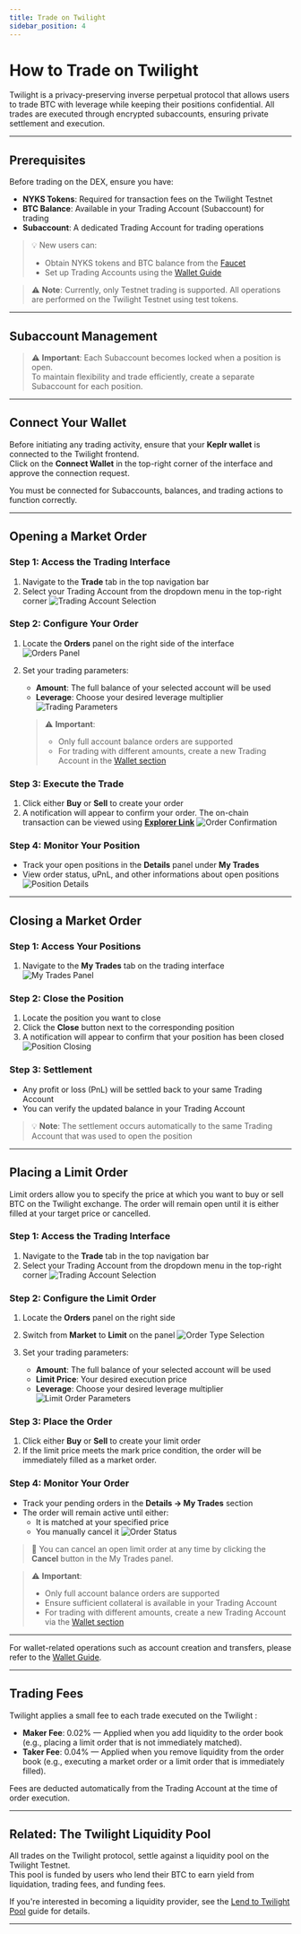 ```yaml
---
title: Trade on Twilight
sidebar_position: 4
---
```


# How to Trade on Twilight

Twilight is a privacy-preserving inverse perpetual protocol that allows users to trade BTC with leverage while keeping their positions confidential. All trades are executed through encrypted subaccounts, ensuring private settlement and execution.

<!-- **Video Tutorial:**

<iframe src="https://drive.google.com/file/d/1sp7TFu8ovId34boT6QxlMjyWqGVu_SpM/preview" width="100%" height="480" allow="autoplay"></iframe> -->

---

## Prerequisites

Before trading on the DEX, ensure you have:

- **NYKS Tokens**: Required for transaction fees on the Twilight Testnet
- **BTC Balance**: Available in your Trading Account (Subaccount) for trading
- **Subaccount**: A dedicated Trading Account for trading operations

> 💡 New users can:
>
> - Obtain NYKS tokens and BTC balance from the [Faucet](https://frontend.twilight.rest/faucet)
> - Set up Trading Accounts using the [Wallet Guide](wallet.md)

> ⚠️ **Note**: Currently, only Testnet trading is supported. All operations are performed on the Twilight Testnet using test tokens.

---

## Subaccount Management

> ⚠️ **Important**: Each Subaccount becomes locked when a position is open.  
> To maintain flexibility and trade efficiently, create a separate Subaccount for each position.

---

## Connect Your Wallet

Before initiating any trading activity, ensure that your **Keplr wallet** is connected to the Twilight frontend.  
Click on the **Connect Wallet** in the top-right corner of the interface and approve the connection request.

You must be connected for Subaccounts, balances, and trading actions to function correctly.

---

## Opening a Market Order

### Step 1: Access the Trading Interface

1. Navigate to the **Trade** tab in the top navigation bar
2. Select your Trading Account from the dropdown menu in the top-right corner
   ![Trading Account Selection](/images/18.png)

### Step 2: Configure Your Order

1. Locate the **Orders** panel on the right side of the interface
   ![Orders Panel](/images/19.png)

2. Set your trading parameters:

   - **Amount**: The full balance of your selected account will be used
   - **Leverage**: Choose your desired leverage multiplier
     ![Trading Parameters](/images/20.png)

   > ⚠️ **Important**:
   >
   > - Only full account balance orders are supported
   > - For trading with different amounts, create a new Trading Account in the [Wallet section](https://frontend.twilight.rest/wallet)

### Step 3: Execute the Trade

1. Click either **Buy** or **Sell** to create your order
2. A notification will appear to confirm your order. The on-chain transaction can be viewed using <u>**Explorer Link**</u>
   ![Order Confirmation](/images/21.png)

### Step 4: Monitor Your Position

- Track your open positions in the **Details** panel under **My Trades**
- View order status, uPnL, and other informations about open positions
  <img src="/images/order-info.png" alt="Position Details" class="enlarge-img" />

---

## Closing a Market Order

### Step 1: Access Your Positions

1. Navigate to the **My Trades** tab on the trading interface
   <img src="/images/order-info.png" alt="My Trades Panel" class="enlarge-img" />

### Step 2: Close the Position

1. Locate the position you want to close
2. Click the **Close** button next to the corresponding position
3. A notification will appear to confirm that your position has been closed
   ![Position Closing](/images/close-order.png)

### Step 3: Settlement

- Any profit or loss (PnL) will be settled back to your same Trading Account
- You can verify the updated balance in your Trading Account

> 💡 **Note**: The settlement occurs automatically to the same Trading Account that was used to open the position

---

## Placing a Limit Order

Limit orders allow you to specify the price at which you want to buy or sell BTC on the Twilight exchange. The order will remain open until it is either filled at your target price or cancelled.

### Step 1: Access the Trading Interface

1. Navigate to the **Trade** tab in the top navigation bar
2. Select your Trading Account from the dropdown menu in the top-right corner
   ![Trading Account Selection](/images/18.png)

### Step 2: Configure the Limit Order

1. Locate the **Orders** panel on the right side
2. Switch from **Market** to **Limit** on the panel
   ![Order Type Selection](/images/limit-order-select.png)

3. Set your trading parameters:
   - **Amount**: The full balance of your selected account will be used
   - **Limit Price**: Your desired execution price
   - **Leverage**: Choose your desired leverage multiplier
     ![Limit Order Parameters](/images/limit-order-details.png)

### Step 3: Place the Order

1. Click either **Buy** or **Sell** to create your limit order
2. If the limit price meets the mark price condition, the order will be immediately filled as a market order.

### Step 4: Monitor Your Order

- Track your pending orders in the **Details → My Trades** section
- The order will remain active until either:
  - It is matched at your specified price
  - You manually cancel it
    <img src="/images/limit-order-my-trades.png" alt="Order Status" class="enlarge-img" />

> 📌 You can cancel an open limit order at any time by clicking the **Cancel** button in the My Trades panel.

> ⚠️ **Important**:
>
> - Only full account balance orders are supported
> - Ensure sufficient collateral is available in your Trading Account
> - For trading with different amounts, create a new Trading Account via the [Wallet section](https://frontend.twilight.rest/wallet)

---

For wallet-related operations such as account creation and transfers, please refer to the [Wallet Guide](/docs/wallet.md).

---

## Trading Fees

Twilight applies a small fee to each trade executed on the Twilight :

- **Maker Fee**: 0.02% — Applied when you add liquidity to the order book (e.g., placing a limit order that is not immediately matched).
- **Taker Fee**: 0.04% — Applied when you remove liquidity from the order book (e.g., executing a market order or a limit order that is immediately filled).

Fees are deducted automatically from the Trading Account at the time of order execution.

---

## Related: The Twilight Liquidity Pool

All trades on the Twilight protocol, settle against a liquidity pool on the Twilight Testnet.  
This pool is funded by users who lend their BTC to earn yield from liquidation, trading fees, and funding fees.

If you're interested in becoming a liquidity provider, see the [Lend to Twilight Pool](/docs/lend) guide for details.

---

